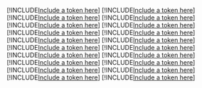 [!INCLUDE[Include a token here](refs1521481118652/r1.md)]
[!INCLUDE[Include a token here](refs1521481118652/r2.md)]
[!INCLUDE[Include a token here](refs1521481118652/r3.md)]
[!INCLUDE[Include a token here](refs1521481118652/r4.md)]
[!INCLUDE[Include a token here](refs1521481118652/r5.md)]
[!INCLUDE[Include a token here](refs1521481118652/r6.md)]
[!INCLUDE[Include a token here](refs1521481118652/r7.md)]
[!INCLUDE[Include a token here](refs1521481118652/r8.md)]
[!INCLUDE[Include a token here](refs1521481118652/r9.md)]
[!INCLUDE[Include a token here](refs1521481118652/r10.md)]
[!INCLUDE[Include a token here](refs1521481118652/r11.md)]
[!INCLUDE[Include a token here](refs1521481118652/r12.md)]
[!INCLUDE[Include a token here](refs1521481118652/r13.md)]
[!INCLUDE[Include a token here](refs1521481118652/r14.md)]
[!INCLUDE[Include a token here](refs1521481118652/r15.md)]
[!INCLUDE[Include a token here](refs1521481118652/r16.md)]
[!INCLUDE[Include a token here](refs1521481118652/r17.md)]
[!INCLUDE[Include a token here](refs1521481118652/r18.md)]
[!INCLUDE[Include a token here](refs1521481118652/r19.md)]
[!INCLUDE[Include a token here](refs1521481118652/r20.md)]